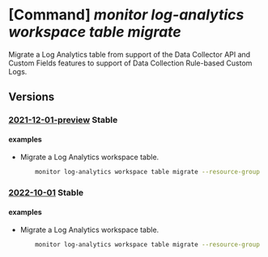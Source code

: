 # [Command] _monitor log-analytics workspace table migrate_

Migrate a Log Analytics table from support of the Data Collector API and Custom Fields features to support of Data Collection Rule-based Custom Logs.

## Versions

### [2021-12-01-preview](/Resources/mgmt-plane/L3N1YnNjcmlwdGlvbnMve30vcmVzb3VyY2Vncm91cHMve30vcHJvdmlkZXJzL21pY3Jvc29mdC5vcGVyYXRpb25hbGluc2lnaHRzL3dvcmtzcGFjZXMve30vdGFibGVzL3t9L21pZ3JhdGU=/2021-12-01-preview.xml) **Stable**

<!-- mgmt-plane /subscriptions/{}/resourcegroups/{}/providers/microsoft.operationalinsights/workspaces/{}/tables/{}/migrate 2021-12-01-preview -->

#### examples

- Migrate a Log Analytics workspace table.
    ```bash
        monitor log-analytics workspace table migrate --resource-group MyResourceGroup --workspace-name MyWorkspace -n MyTable_CL
    ```

### [2022-10-01](/Resources/mgmt-plane/L3N1YnNjcmlwdGlvbnMve30vcmVzb3VyY2Vncm91cHMve30vcHJvdmlkZXJzL21pY3Jvc29mdC5vcGVyYXRpb25hbGluc2lnaHRzL3dvcmtzcGFjZXMve30vdGFibGVzL3t9L21pZ3JhdGU=/2022-10-01.xml) **Stable**

<!-- mgmt-plane /subscriptions/{}/resourcegroups/{}/providers/microsoft.operationalinsights/workspaces/{}/tables/{}/migrate 2022-10-01 -->

#### examples

- Migrate a Log Analytics workspace table.
    ```bash
        monitor log-analytics workspace table migrate --resource-group MyResourceGroup --workspace-name MyWorkspace -n MyTable_CL
    ```
